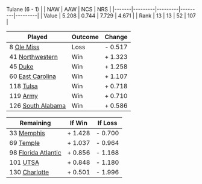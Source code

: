 Tulane (6 - 1)
|       |   NAW   |   AAW   |   NCS   |   NRS   |
|-------|---------|---------|---------|---------|
| Value |   5.208 |   0.744 |   7.729 |   4.671 |
| Rank  |      13 |      13 |      52 |     107 |

| Played                    | Outcome    |  Change  |
|---------------------------|------------|----------|
|   8 [Ole Miss              ](OleMiss.md)| Loss       | -  0.517 |
|  41 [Northwestern          ](Northwestern.md)| Win        | +  1.323 |
|  45 [Duke                  ](Duke.md)| Win        | +  1.258 |
|  60 [East Carolina         ](EastCarolina.md)| Win        | +  1.107 |
| 118 [Tulsa                 ](Tulsa.md)| Win        | +  0.718 |
| 119 [Army                  ](Army.md)| Win        | +  0.710 |
| 126 [South Alabama         ](SouthAlabama.md)| Win        | +  0.586 |

| Remaining                 |  If Win  |  If Loss |
|---------------------------|----------|----------|
|  33 [Memphis               ](Memphis.md)| +  1.428 | -  0.700 |
|  69 [Temple                ](Temple.md)| +  1.037 | -  0.964 |
|  98 [Florida Atlantic      ](FloridaAtlantic.md)| +  0.856 | -  1.168 |
| 101 [UTSA                  ](UTSA.md)| +  0.848 | -  1.180 |
| 130 [Charlotte             ](Charlotte.md)| +  0.501 | -  1.996 |

